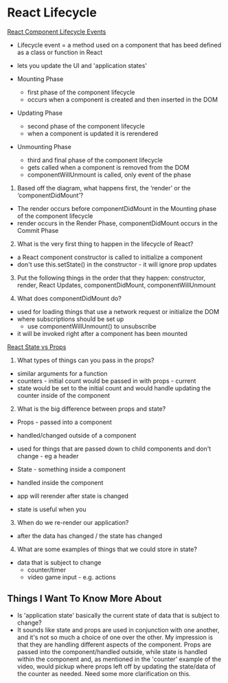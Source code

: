 # React Lifecycle

[React Component Lifecycle Events](https://medium.com/@joshuablankenshipnola/react-component-lifecycle-events-cb77e670a093)

- Lifecycle event = a method used on a component that has beed defined as a class or function in React
- lets you update the UI and 'application states'

- Mounting Phase
  - first phase of the component lifecycle
  - occurs when a component is created and then inserted in the DOM

- Updating Phase
  - second phase of the component lifecycle
  - when a component is updated it is rerendered

- Unmounting Phase
  - third and final phase of the component lifecycle
  - gets called when a component is removed from the DOM
  - componentWillUnmount is called, only event of the phase


1. Based off the diagram, what happens first, the ‘render’ or the ‘componentDidMount’?

  - The render occurs before componentDidMount in the Mounting phase of the component lifecycle
  - render occurs in the Render Phase, componentDidMount occurs in the Commit Phase

2. What is the very first thing to happen in the lifecycle of React?

  - a React component constructor is called to initialize a component
  - don't use this.setState() in the constructor - it will ignore prop updates


3. Put the following things in the order that they happen:  constructor, render, React Updates, componentDidMount, componentWillUnmount

4. What does componentDidMount do?

  - used for loading things that use a network request or initialize the DOM
  - where subscriptions should be set up
    - use componentWillUnmount() to unsubscribe
  - it will be invoked right after a component has been mounted


[React State vs Props](https://www.youtube.com/watch?v=IYvD9oBCuJI&ab_channel=WebDevSimplified)

1. What types of things can you pass in the props?

  - similar arguments for a function
  - counters - initial count would be passed in with props - current
  - state would be set to the initial count and would handle updating the counter inside of the component

2. What is the big difference between props and state?

  - Props - passed into a component
  - handled/changed outside of a component
  - used for things that are passed down to child components and don't change - eg a header

  - State - something inside a component
  - handled inside the component
  - app will rerender after state is changed
  - state is useful when you

3. When do we re-render our application?

  - after the data has changed / the state has changed

4. What are some examples of things that we could store in state?

  - data that is subject to change
    - counter/timer
    - video game input - e.g. actions

## Things I Want To Know More About

- Is 'application state' basically the current state of data that is subject to change?
- It sounds like state and props are used in conjunction with one another, and it's not so much a choice of one over the other. My impression is that they are handling different aspects of the component. Props are passed into the component/handled outside, while state is handled within the component and, as mentioned in the 'counter' example of the video, would pickup where props left off by updating the state/data of the counter as needed. Need some more clarification on this.
